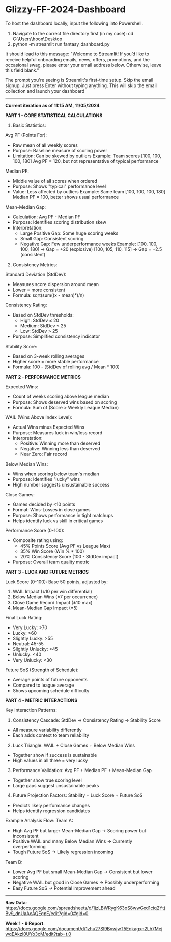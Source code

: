 # Glizzy-FF-2024-Dashboard

To host the dashboard locally, input the following into Powershell. 
1. Navigate to the correct file directory first (in my case): cd C:\Users\hoon\Desktop
2. python -m streamlit run fantasy_dashboard.py

It should lead to this message:
      "Welcome to Streamlit!
      If you’d like to receive helpful onboarding emails, news, offers, promotions,
      and the occasional swag, please enter your email address below. Otherwise,
      leave this field blank."

The prompt you're seeing is Streamlit's first-time setup.
Skip the email signup:
  Just press Enter without typing anything. This will skip the email collection and launch your dashboard

________

**Current iteration as of 11:15 AM, 11/05/2024**

**PART 1 - CORE STATISTICAL CALCULATIONS**

1. Basic Statistics:

Avg PF (Points For):
- Raw mean of all weekly scores
- Purpose: Baseline measure of scoring power
- Limitation: Can be skewed by outliers
Example: Team scores [100, 100, 100, 180]
Avg PF = 120, but not representative of typical performance

Median PF:
- Middle value of all scores when ordered
- Purpose: Shows "typical" performance level
- Value: Less affected by outliers
Example: Same team [100, 100, 100, 180]
Median PF = 100, better shows usual performance

Mean-Median Gap:
- Calculation: Avg PF - Median PF
- Purpose: Identifies scoring distribution skew
- Interpretation:
  * Large Positive Gap: Some huge scoring weeks
  * Small Gap: Consistent scoring
  * Negative Gap: Few underperformance weeks
Example: 
[100, 100, 100, 180] → Gap = +20 (explosive)
[100, 105, 110, 115] → Gap = +2.5 (consistent)

2. Consistency Metrics:

Standard Deviation (StdDev):
- Measures score dispersion around mean
- Lower = more consistent
- Formula: sqrt(sum((x - mean)²)/n)

Consistency Rating:
- Based on StdDev thresholds:
  * High: StdDev ≤ 20
  * Medium: StdDev ≤ 25
  * Low: StdDev > 25
- Purpose: Simplified consistency indicator

Stability Score:
- Based on 3-week rolling averages
- Higher score = more stable performance
- Formula: 100 - (StdDev of rolling avg / Mean * 100)

**PART 2 - PERFORMANCE METRICS**

Expected Wins:
- Count of weeks scoring above league median
- Purpose: Shows deserved wins based on scoring
- Formula: Sum of (Score > Weekly League Median)

WAIL (Wins Above Index Level):
- Actual Wins minus Expected Wins
- Purpose: Measures luck in win/loss record
- Interpretation:
  * Positive: Winning more than deserved
  * Negative: Winning less than deserved
  * Near Zero: Fair record

Below Median Wins:
- Wins when scoring below team's median
- Purpose: Identifies "lucky" wins
- High number suggests unsustainable success

Close Games:
- Games decided by <10 points
- Format: Wins-Losses in close games
- Purpose: Shows performance in tight matchups
- Helps identify luck vs skill in critical games

Performance Score (0-100):
- Composite rating using:
  * 45% Points Score (Avg PF vs League Max)
  * 35% Win Score (Win % * 100)
  * 20% Consistency Score (100 - StdDev impact)
- Purpose: Overall team quality metric

**PART 3 - LUCK AND FUTURE METRICS**

Luck Score (0-100):
Base 50 points, adjusted by:
1. WAIL Impact (±10 per win differential)
2. Below Median Wins (±7 per occurrence)
3. Close Game Record Impact (±10 max)
4. Mean-Median Gap Impact (±5)

Final Luck Rating:
- Very Lucky: >70
- Lucky: >60
- Slightly Lucky: >55
- Neutral: 45-55
- Slightly Unlucky: <45
- Unlucky: <40
- Very Unlucky: <30

Future SoS (Strength of Schedule):
- Average points of future opponents
- Compared to league average
- Shows upcoming schedule difficulty


**PART 4 - METRIC INTERACTIONS**

Key Interaction Patterns:

1. Consistency Cascade:
StdDev → Consistency Rating → Stability Score
- All measure variability differently
- Each adds context to team reliability

2. Luck Triangle:
WAIL + Close Games + Below Median Wins
- Together show if success is sustainable
- High values in all three = very lucky

3. Performance Validation:
Avg PF + Median PF + Mean-Median Gap
- Together show true scoring level
- Large gaps suggest unsustainable peaks

4. Future Projection Factors:
Stability + Luck Score + Future SoS
- Predicts likely performance changes
- Helps identify regression candidates

Example Analysis Flow:
Team A:
- High Avg PF but larger Mean-Median Gap
  → Scoring power but inconsistent
- Positive WAIL and many Below Median Wins
  → Currently overperforming
- Tough Future SoS
  → Likely regression incoming

Team B:
- Lower Avg PF but small Mean-Median Gap
  → Consistent but lower scoring
- Negative WAIL but good in Close Games
  → Possibly underperforming
- Easy Future SoS
  → Potential improvement ahead

________
**Raw Data**: https://docs.google.com/spreadsheets/d/1jzLBWRygK63oS8wwGxd1ciq2YtjBv9_dnUaAcAQEqpE/edit?gid=0#gid=0

**Week 1 - 9 Report**: https://docs.google.com/document/d/1zhu27Sl9BvwjwT5Eqkagxn2Lh7MejwqEAkzI0UYo3cM/edit?tab=t.0
